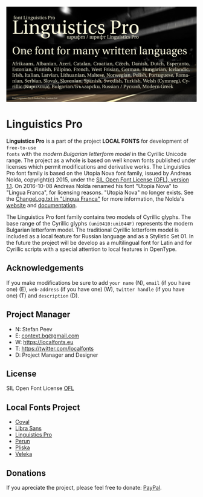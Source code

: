 ![Sample Image](/images/LinguisticsPro_720x360_01.jpg)

# Linguistics Pro
**Linguistics Pro** is a part of the project **LOCAL FONTS** for development of <code>free-to-use fonts</code> with the *modern Bulgarian letterform model* in the Cyrillic Unicode range. The project as a whole is based on well known fonts published under licenses which permit modifications and derivative works.
The Linguistics Pro font family is based on the Utopia Nova font family, issued by Andreas Nolda, copyright(c) 2015, under the [SIL Open Font License (OFL), version 1.1](http://scripts.sil.org/ofl). On 2016-10-08 Andreas Nolda renamed his font "Utopia Nova" to "Lingua Franca", for licensing reasons. "Utopia Nova" no longer exists. See the [ChangeLog.txt in "Lingua Franca"](https://fontlibrary.org/en/font/lingua-franca) for more information, the Nolda's [website](http://andreas.nolda.org/software.html) and [documentation](/documentation/).

The Linguistics Pro font family contains two models of Cyrillic glyphs. The base range of the Cyrillic glyphs <code>(uni0410:uni044F)</code> represents the modern Bulgarian letterform model. The traditional Cyrillic letterform model is included as a local feature for Russian language and as a Stylistic Set 01. In the future the project will be develop as a multilingual font for Latin and for Cyrillic scripts with a special attention to local features in OpenType.

Acknowledgements
----------------

If you make modifications be sure to add <code>your name</code> (N), <code>email</code> (if you have one) (E), <code>web-address</code> (if you have one) (W), <code>twitter handle</code> (if you have one) (T) and <code>description</code> (D).

Project Manager
---------------

+ N: Stefan Peev
+ E: context.bg@gmail.com
+ W: https://localfonts.eu
+ T: https://twitter.com/localfonts
+ D: Project Manager and Designer

License
-------

SIL Open Font License [OFL](documentation/OFL.txt)

Local Fonts Project
-------------------

+ [Coval](https://github.com/StefanPeev/coval)
+ [Libra Sans](https://github.com/StefanPeev/Libra-Sans)
+ [Linguistics Pro](https://github.com/StefanPeev/Linguistics-Pro)
+ [Perun](https://github.com/StefanPeev/Perun)
+ [Pliska](https://github.com/StefanPeev/Pliska)
+ [Veleka](https://github.com/StefanPeev/Veleka)

Donations
---------

If you apreciate the project, please feel free to donate: [PayPal](https://www.paypal.me/localfonts).
